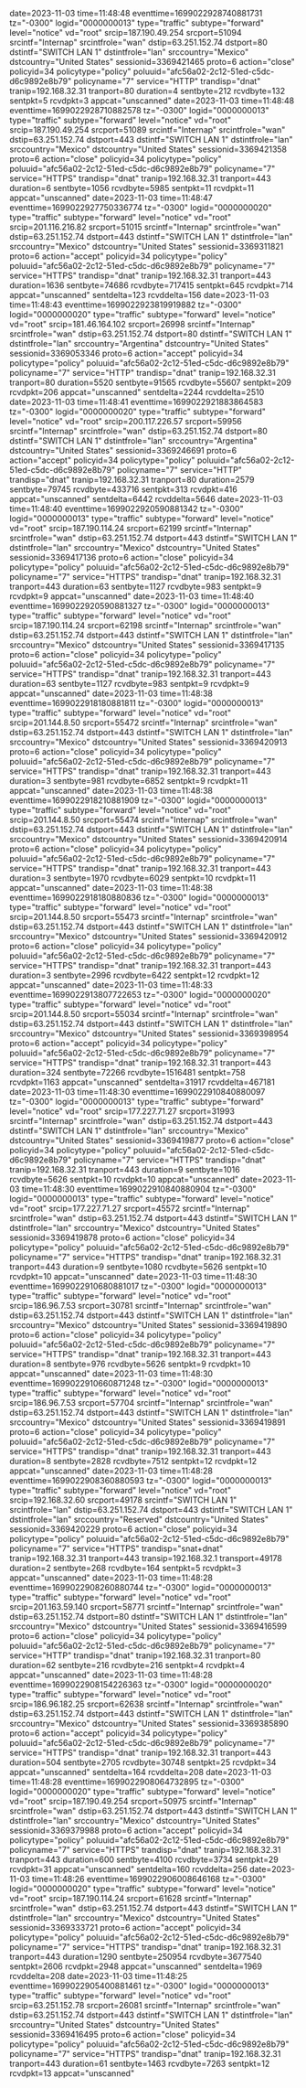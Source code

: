 
date=2023-11-03 time=11:48:48 eventtime=1699022928740881731 tz="-0300" logid="0000000013" type="traffic" subtype="forward" level="notice" vd="root" srcip=187.190.49.254 srcport=51094 srcintf="Internap" srcintfrole="wan" dstip=63.251.152.74 dstport=80 dstintf="SWITCH LAN 1" dstintfrole="lan" srccountry="Mexico" dstcountry="United States" sessionid=3369421465 proto=6 action="close" policyid=34 policytype="policy" poluuid="afc56a02-2c12-51ed-c5dc-d6c9892e8b79" policyname="7" service="HTTP" trandisp="dnat" tranip=192.168.32.31 tranport=80 duration=4 sentbyte=212 rcvdbyte=132 sentpkt=5 rcvdpkt=3 appcat="unscanned"
date=2023-11-03 time=11:48:48 eventtime=1699022928710882578 tz="-0300" logid="0000000013" type="traffic" subtype="forward" level="notice" vd="root" srcip=187.190.49.254 srcport=51089 srcintf="Internap" srcintfrole="wan" dstip=63.251.152.74 dstport=443 dstintf="SWITCH LAN 1" dstintfrole="lan" srccountry="Mexico" dstcountry="United States" sessionid=3369421358 proto=6 action="close" policyid=34 policytype="policy" poluuid="afc56a02-2c12-51ed-c5dc-d6c9892e8b79" policyname="7" service="HTTPS" trandisp="dnat" tranip=192.168.32.31 tranport=443 duration=6 sentbyte=1056 rcvdbyte=5985 sentpkt=11 rcvdpkt=11 appcat="unscanned"
date=2023-11-03 time=11:48:47 eventtime=1699022927750336774 tz="-0300" logid="0000000020" type="traffic" subtype="forward" level="notice" vd="root" srcip=201.116.216.82 srcport=51015 srcintf="Internap" srcintfrole="wan" dstip=63.251.152.74 dstport=443 dstintf="SWITCH LAN 1" dstintfrole="lan" srccountry="Mexico" dstcountry="United States" sessionid=3369311821 proto=6 action="accept" policyid=34 policytype="policy" poluuid="afc56a02-2c12-51ed-c5dc-d6c9892e8b79" policyname="7" service="HTTPS" trandisp="dnat" tranip=192.168.32.31 tranport=443 duration=1636 sentbyte=74686 rcvdbyte=717415 sentpkt=645 rcvdpkt=714 appcat="unscanned" sentdelta=123 rcvddelta=156
date=2023-11-03 time=11:48:43 eventtime=1699022923819919882 tz="-0300" logid="0000000020" type="traffic" subtype="forward" level="notice" vd="root" srcip=181.46.164.102 srcport=26998 srcintf="Internap" srcintfrole="wan" dstip=63.251.152.74 dstport=80 dstintf="SWITCH LAN 1" dstintfrole="lan" srccountry="Argentina" dstcountry="United States" sessionid=3369053346 proto=6 action="accept" policyid=34 policytype="policy" poluuid="afc56a02-2c12-51ed-c5dc-d6c9892e8b79" policyname="7" service="HTTP" trandisp="dnat" tranip=192.168.32.31 tranport=80 duration=5520 sentbyte=91565 rcvdbyte=55607 sentpkt=209 rcvdpkt=206 appcat="unscanned" sentdelta=2244 rcvddelta=2510
date=2023-11-03 time=11:48:41 eventtime=1699022921883864583 tz="-0300" logid="0000000020" type="traffic" subtype="forward" level="notice" vd="root" srcip=200.117.226.57 srcport=59956 srcintf="Internap" srcintfrole="wan" dstip=63.251.152.74 dstport=80 dstintf="SWITCH LAN 1" dstintfrole="lan" srccountry="Argentina" dstcountry="United States" sessionid=3369246691 proto=6 action="accept" policyid=34 policytype="policy" poluuid="afc56a02-2c12-51ed-c5dc-d6c9892e8b79" policyname="7" service="HTTP" trandisp="dnat" tranip=192.168.32.31 tranport=80 duration=2579 sentbyte=79745 rcvdbyte=433716 sentpkt=313 rcvdpkt=416 appcat="unscanned" sentdelta=6442 rcvddelta=5646
date=2023-11-03 time=11:48:40 eventtime=1699022920590881342 tz="-0300" logid="0000000013" type="traffic" subtype="forward" level="notice" vd="root" srcip=187.190.114.24 srcport=62199 srcintf="Internap" srcintfrole="wan" dstip=63.251.152.74 dstport=443 dstintf="SWITCH LAN 1" dstintfrole="lan" srccountry="Mexico" dstcountry="United States" sessionid=3369417136 proto=6 action="close" policyid=34 policytype="policy" poluuid="afc56a02-2c12-51ed-c5dc-d6c9892e8b79" policyname="7" service="HTTPS" trandisp="dnat" tranip=192.168.32.31 tranport=443 duration=63 sentbyte=1127 rcvdbyte=983 sentpkt=9 rcvdpkt=9 appcat="unscanned"
date=2023-11-03 time=11:48:40 eventtime=1699022920590881327 tz="-0300" logid="0000000013" type="traffic" subtype="forward" level="notice" vd="root" srcip=187.190.114.24 srcport=62198 srcintf="Internap" srcintfrole="wan" dstip=63.251.152.74 dstport=443 dstintf="SWITCH LAN 1" dstintfrole="lan" srccountry="Mexico" dstcountry="United States" sessionid=3369417135 proto=6 action="close" policyid=34 policytype="policy" poluuid="afc56a02-2c12-51ed-c5dc-d6c9892e8b79" policyname="7" service="HTTPS" trandisp="dnat" tranip=192.168.32.31 tranport=443 duration=63 sentbyte=1127 rcvdbyte=983 sentpkt=9 rcvdpkt=9 appcat="unscanned"
date=2023-11-03 time=11:48:38 eventtime=1699022918180881811 tz="-0300" logid="0000000013" type="traffic" subtype="forward" level="notice" vd="root" srcip=201.144.8.50 srcport=55472 srcintf="Internap" srcintfrole="wan" dstip=63.251.152.74 dstport=443 dstintf="SWITCH LAN 1" dstintfrole="lan" srccountry="Mexico" dstcountry="United States" sessionid=3369420913 proto=6 action="close" policyid=34 policytype="policy" poluuid="afc56a02-2c12-51ed-c5dc-d6c9892e8b79" policyname="7" service="HTTPS" trandisp="dnat" tranip=192.168.32.31 tranport=443 duration=3 sentbyte=981 rcvdbyte=6852 sentpkt=9 rcvdpkt=11 appcat="unscanned"
date=2023-11-03 time=11:48:38 eventtime=1699022918210881909 tz="-0300" logid="0000000013" type="traffic" subtype="forward" level="notice" vd="root" srcip=201.144.8.50 srcport=55474 srcintf="Internap" srcintfrole="wan" dstip=63.251.152.74 dstport=443 dstintf="SWITCH LAN 1" dstintfrole="lan" srccountry="Mexico" dstcountry="United States" sessionid=3369420914 proto=6 action="close" policyid=34 policytype="policy" poluuid="afc56a02-2c12-51ed-c5dc-d6c9892e8b79" policyname="7" service="HTTPS" trandisp="dnat" tranip=192.168.32.31 tranport=443 duration=3 sentbyte=1970 rcvdbyte=6029 sentpkt=10 rcvdpkt=11 appcat="unscanned"
date=2023-11-03 time=11:48:38 eventtime=1699022918180880836 tz="-0300" logid="0000000013" type="traffic" subtype="forward" level="notice" vd="root" srcip=201.144.8.50 srcport=55473 srcintf="Internap" srcintfrole="wan" dstip=63.251.152.74 dstport=443 dstintf="SWITCH LAN 1" dstintfrole="lan" srccountry="Mexico" dstcountry="United States" sessionid=3369420912 proto=6 action="close" policyid=34 policytype="policy" poluuid="afc56a02-2c12-51ed-c5dc-d6c9892e8b79" policyname="7" service="HTTPS" trandisp="dnat" tranip=192.168.32.31 tranport=443 duration=3 sentbyte=2996 rcvdbyte=6422 sentpkt=12 rcvdpkt=12 appcat="unscanned"
date=2023-11-03 time=11:48:33 eventtime=1699022913807722653 tz="-0300" logid="0000000020" type="traffic" subtype="forward" level="notice" vd="root" srcip=201.144.8.50 srcport=55034 srcintf="Internap" srcintfrole="wan" dstip=63.251.152.74 dstport=443 dstintf="SWITCH LAN 1" dstintfrole="lan" srccountry="Mexico" dstcountry="United States" sessionid=3369398954 proto=6 action="accept" policyid=34 policytype="policy" poluuid="afc56a02-2c12-51ed-c5dc-d6c9892e8b79" policyname="7" service="HTTPS" trandisp="dnat" tranip=192.168.32.31 tranport=443 duration=324 sentbyte=72266 rcvdbyte=1516481 sentpkt=758 rcvdpkt=1163 appcat="unscanned" sentdelta=31917 rcvddelta=467181
date=2023-11-03 time=11:48:30 eventtime=1699022910840880097 tz="-0300" logid="0000000013" type="traffic" subtype="forward" level="notice" vd="root" srcip=177.227.71.27 srcport=31993 srcintf="Internap" srcintfrole="wan" dstip=63.251.152.74 dstport=443 dstintf="SWITCH LAN 1" dstintfrole="lan" srccountry="Mexico" dstcountry="United States" sessionid=3369419877 proto=6 action="close" policyid=34 policytype="policy" poluuid="afc56a02-2c12-51ed-c5dc-d6c9892e8b79" policyname="7" service="HTTPS" trandisp="dnat" tranip=192.168.32.31 tranport=443 duration=9 sentbyte=1016 rcvdbyte=5626 sentpkt=10 rcvdpkt=10 appcat="unscanned"
date=2023-11-03 time=11:48:30 eventtime=1699022910840880904 tz="-0300" logid="0000000013" type="traffic" subtype="forward" level="notice" vd="root" srcip=177.227.71.27 srcport=45572 srcintf="Internap" srcintfrole="wan" dstip=63.251.152.74 dstport=443 dstintf="SWITCH LAN 1" dstintfrole="lan" srccountry="Mexico" dstcountry="United States" sessionid=3369419878 proto=6 action="close" policyid=34 policytype="policy" poluuid="afc56a02-2c12-51ed-c5dc-d6c9892e8b79" policyname="7" service="HTTPS" trandisp="dnat" tranip=192.168.32.31 tranport=443 duration=9 sentbyte=1080 rcvdbyte=5626 sentpkt=10 rcvdpkt=10 appcat="unscanned"
date=2023-11-03 time=11:48:30 eventtime=1699022910680881017 tz="-0300" logid="0000000013" type="traffic" subtype="forward" level="notice" vd="root" srcip=186.96.7.53 srcport=30781 srcintf="Internap" srcintfrole="wan" dstip=63.251.152.74 dstport=443 dstintf="SWITCH LAN 1" dstintfrole="lan" srccountry="Mexico" dstcountry="United States" sessionid=3369419890 proto=6 action="close" policyid=34 policytype="policy" poluuid="afc56a02-2c12-51ed-c5dc-d6c9892e8b79" policyname="7" service="HTTPS" trandisp="dnat" tranip=192.168.32.31 tranport=443 duration=8 sentbyte=976 rcvdbyte=5626 sentpkt=9 rcvdpkt=10 appcat="unscanned"
date=2023-11-03 time=11:48:30 eventtime=1699022910660871248 tz="-0300" logid="0000000013" type="traffic" subtype="forward" level="notice" vd="root" srcip=186.96.7.53 srcport=57704 srcintf="Internap" srcintfrole="wan" dstip=63.251.152.74 dstport=443 dstintf="SWITCH LAN 1" dstintfrole="lan" srccountry="Mexico" dstcountry="United States" sessionid=3369419891 proto=6 action="close" policyid=34 policytype="policy" poluuid="afc56a02-2c12-51ed-c5dc-d6c9892e8b79" policyname="7" service="HTTPS" trandisp="dnat" tranip=192.168.32.31 tranport=443 duration=8 sentbyte=2828 rcvdbyte=7512 sentpkt=12 rcvdpkt=12 appcat="unscanned"
date=2023-11-03 time=11:48:28 eventtime=1699022908360880593 tz="-0300" logid="0000000013" type="traffic" subtype="forward" level="notice" vd="root" srcip=192.168.32.60 srcport=49178 srcintf="SWITCH LAN 1" srcintfrole="lan" dstip=63.251.152.74 dstport=443 dstintf="SWITCH LAN 1" dstintfrole="lan" srccountry="Reserved" dstcountry="United States" sessionid=3369420229 proto=6 action="close" policyid=34 policytype="policy" poluuid="afc56a02-2c12-51ed-c5dc-d6c9892e8b79" policyname="7" service="HTTPS" trandisp="snat+dnat" tranip=192.168.32.31 tranport=443 transip=192.168.32.1 transport=49178 duration=2 sentbyte=268 rcvdbyte=164 sentpkt=5 rcvdpkt=3 appcat="unscanned"
date=2023-11-03 time=11:48:28 eventtime=1699022908260880744 tz="-0300" logid="0000000013" type="traffic" subtype="forward" level="notice" vd="root" srcip=201.163.59.140 srcport=58771 srcintf="Internap" srcintfrole="wan" dstip=63.251.152.74 dstport=80 dstintf="SWITCH LAN 1" dstintfrole="lan" srccountry="Mexico" dstcountry="United States" sessionid=3369416599 proto=6 action="close" policyid=34 policytype="policy" poluuid="afc56a02-2c12-51ed-c5dc-d6c9892e8b79" policyname="7" service="HTTP" trandisp="dnat" tranip=192.168.32.31 tranport=80 duration=62 sentbyte=216 rcvdbyte=216 sentpkt=4 rcvdpkt=4 appcat="unscanned"
date=2023-11-03 time=11:48:28 eventtime=1699022908154226363 tz="-0300" logid="0000000020" type="traffic" subtype="forward" level="notice" vd="root" srcip=186.96.182.25 srcport=62638 srcintf="Internap" srcintfrole="wan" dstip=63.251.152.74 dstport=443 dstintf="SWITCH LAN 1" dstintfrole="lan" srccountry="Mexico" dstcountry="United States" sessionid=3369385890 proto=6 action="accept" policyid=34 policytype="policy" poluuid="afc56a02-2c12-51ed-c5dc-d6c9892e8b79" policyname="7" service="HTTPS" trandisp="dnat" tranip=192.168.32.31 tranport=443 duration=504 sentbyte=2705 rcvdbyte=30748 sentpkt=25 rcvdpkt=34 appcat="unscanned" sentdelta=164 rcvddelta=208
date=2023-11-03 time=11:48:28 eventtime=1699022908064732895 tz="-0300" logid="0000000020" type="traffic" subtype="forward" level="notice" vd="root" srcip=187.190.49.254 srcport=50975 srcintf="Internap" srcintfrole="wan" dstip=63.251.152.74 dstport=443 dstintf="SWITCH LAN 1" dstintfrole="lan" srccountry="Mexico" dstcountry="United States" sessionid=3369379988 proto=6 action="accept" policyid=34 policytype="policy" poluuid="afc56a02-2c12-51ed-c5dc-d6c9892e8b79" policyname="7" service="HTTPS" trandisp="dnat" tranip=192.168.32.31 tranport=443 duration=600 sentbyte=4100 rcvdbyte=3734 sentpkt=29 rcvdpkt=31 appcat="unscanned" sentdelta=160 rcvddelta=256
date=2023-11-03 time=11:48:26 eventtime=1699022906008646168 tz="-0300" logid="0000000020" type="traffic" subtype="forward" level="notice" vd="root" srcip=187.190.114.24 srcport=61628 srcintf="Internap" srcintfrole="wan" dstip=63.251.152.74 dstport=443 dstintf="SWITCH LAN 1" dstintfrole="lan" srccountry="Mexico" dstcountry="United States" sessionid=3369333721 proto=6 action="accept" policyid=34 policytype="policy" poluuid="afc56a02-2c12-51ed-c5dc-d6c9892e8b79" policyname="7" service="HTTPS" trandisp="dnat" tranip=192.168.32.31 tranport=443 duration=1290 sentbyte=250954 rcvdbyte=3677540 sentpkt=2606 rcvdpkt=2948 appcat="unscanned" sentdelta=1969 rcvddelta=208
date=2023-11-03 time=11:48:25 eventtime=1699022905400881461 tz="-0300" logid="0000000013" type="traffic" subtype="forward" level="notice" vd="root" srcip=63.251.152.78 srcport=26081 srcintf="Internap" srcintfrole="wan" dstip=63.251.152.74 dstport=443 dstintf="SWITCH LAN 1" dstintfrole="lan" srccountry="United States" dstcountry="United States" sessionid=3369416495 proto=6 action="close" policyid=34 policytype="policy" poluuid="afc56a02-2c12-51ed-c5dc-d6c9892e8b79" policyname="7" service="HTTPS" trandisp="dnat" tranip=192.168.32.31 tranport=443 duration=61 sentbyte=1463 rcvdbyte=7263 sentpkt=12 rcvdpkt=13 appcat="unscanned"
